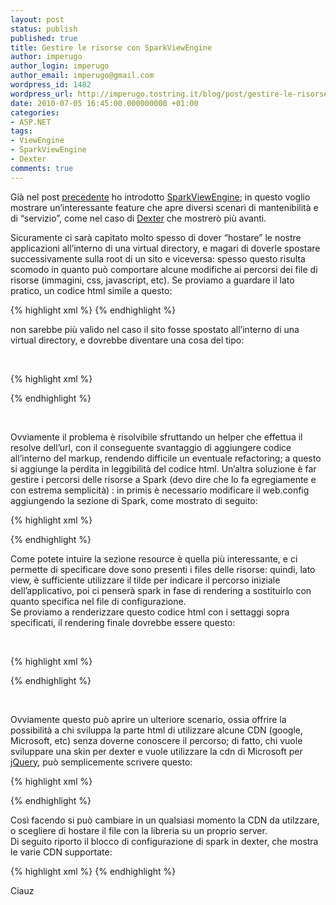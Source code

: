 ```yaml
---
layout: post
status: publish
published: true
title: Gestire le risorse con SparkViewEngine
author: imperugo
author_login: imperugo
author_email: imperugo@gmail.com
wordpress_id: 1482
wordpress_url: http://imperugo.tostring.it/blog/post/gestire-le-risorse-con-sparkviewengine/
date: 2010-07-05 16:45:00.000000000 +01:00
categories:
- ASP.NET
tags:
- ViewEngine
- SparkViewEngine
- Dexter
comments: true
---
```

<p>Già nel post <a title="SparkViewEngine Kick Off" href="http://tostring.it/blog/post/sparkviewengine-kick-off" target="_blank">precedente</a> ho introdotto <a title="SparkViewEngine" href="http://sparkviewengine.com/" rel="nofollow" target="_blank">SparkViewEngine</a>; in questo voglio mostrare un’interessante feature che apre diversi scenari di mantenibilità e di “servizio”, come nel caso di <a title="Dexter Blog Engine Category" href="http://www.imperugo.tostring.it/categories/archive/Dexter" target="_blank">Dexter</a> che mostrerò più avanti.</p>  <p>Sicuramente ci sarà capitato molto spesso di dover “hostare” le nostre applicazioni all’interno di una virtual directory, e magari di doverle spostare successivamente sulla root di un sito e viceversa: spesso questo risulta scomodo in quanto può comportare alcune modifiche ai percorsi dei file di risorse (immagini, css, javascript, etc). Se proviamo a guardare il lato pratico, un codice html simile a questo:</p>  {% highlight xml %}
<link type="text/css" rel="stylesheet" href="/Styles/Site.css" />
{% endhighlight %}
<p>non sarebbe più valido nel caso il sito fosse spostato all’interno di una virtual directory, e dovrebbe diventare una cosa del tipo: 
  <br />

  <br /></p>

{% highlight xml %}
<link type="text/css" rel="stylesheet" href="/MyVirtualDirectory/Styles/Site.css" />
{% endhighlight %}
<p>&#160;</p>

<p>Ovviamente il problema è risolvibile sfruttando un helper che effettua il resolve dell’url, con il conseguente svantaggio di aggiungere codice all’interno del markup, rendendo difficile un eventuale refactoring; a questo si aggiunge la perdita in leggibilità del codice html. Un’altra soluzione è far gestire i percorsi delle risorse a Spark (devo dire che lo fa egregiamente e con estrema semplicità) : in primis è necessario modificare il web.config aggiungendo la sezione di Spark, come mostrato di seguito:</p>

{% highlight xml %}
    <section name="spark" type="Spark.Configuration.SparkSectionHandler, Spark" requirePermission="false"/>
</configSections>

<spark>
    <compilation debug="false"/>
    <pages automaticEncoding="true">
        <namespaces>
            <add namespace="System" />
            <add namespace="System.Web" />
            <add namespace="System.Web.Mvc" />
            <add namespace="System.Web.Mvc.Ajax" />
            <add namespace="System.Web.Mvc.Html" />
            <add namespace="System.Web.Routing" />
            <add namespace="System.Linq" />
        </namespaces>
        <resources>
            <add match="~/Scripts" location="/Resource/Scripts" />
            <add match="~/Styles" location="/Resource/Styles" />
            <add match="~/Images" location="/Resource/Images" />
            <add match="~/Media" location="/Resource/Media" />
        </resources>
    </pages>
</spark>
{% endhighlight %}
<p>Come potete intuire la sezione resource è quella più interessante, e ci permette di specificare dove sono presenti i files delle risorse: quindi, lato view, è sufficiente utilizzare il tilde per indicare il percorso iniziale dell’applicativo, poi ci penserà spark in fase di rendering a sostituirlo con quanto specifica nel file di configurazione. 
  <br />Se proviamo a renderizzare questo codice html con i settaggi sopra specificati, il rendering finale dovrebbe essere questo: 

  <br />

  <br /></p>

{% highlight xml %}
<link type="text/css" rel="stylesheet" href="~/Styles/Site.css" />

<link type="text/css" rel="stylesheet" href="/Resouce/Styles/Site.css" />
{% endhighlight %}
<p>&#160;</p>

<p>Ovviamente questo può aprire un ulteriore scenario, ossia offrire la possibilità a chi sviluppa la parte html di utilizzare alcune CDN (google, Microsoft, etc) senza doverne conoscere il percorso; di fatto, chi vuole sviluppare una skin per dexter e vuole utilizzare la cdn di Microsoft per <a title="jQuery" href="http://tostring.it/Tags/Archive/JQuery" target="_blank">jQuery</a>, può semplicemente scrivere questo:</p>

{% highlight xml %}
<script src="~/Scripts/CDN/jQueryTools/1.2.2/jquery.tools.min.js" type="text/javascript" language="javascript"></script>
{% endhighlight %}
<p>Così facendo si può cambiare in un qualsiasi momento la CDN da utilzzare, o scegliere di hostare il file con la libreria su un proprio server. 
  <br />Di seguito riporto il blocco di configurazione di spark in dexter, che mostra le varie CDN supportate:</p>

{% highlight xml %}
<spark>
    <compilation debug="false"/>
    <pages automaticEncoding="true">
        <namespaces>
            <add namespace="System" />
            <add namespace="System.Web" />
            <add namespace="System.Web.Mvc" />
            <add namespace="System.Web.Mvc.Ajax" />
            <add namespace="System.Web.Mvc.Html" />
            <add namespace="System.Web.Routing" />
            <add namespace="System.Linq" />
            <add namespace="Dexter.Web.Site.Models.Blog" />
            <add namespace="System.Collections.Generic" />
            <add namespace="Dexter.Web.Mvc.Helpers" />
            <add namespace="Dexter.Core.Configuration" />
            <add namespace="Dexter.Core.Concrete" />
            <add namespace="Dexter.Web.Mvc.Controls" />
        </namespaces>
        <resources>
            <add match="~/Scripts/CDN/Microsoft" location="http://ajax.microsoft.com/ajax"/>                 <!-- http://www.asp.net/ajaxlibrary/cdn.ashx -->
            <add match="~/Scripts/CDN/Google" location="http://ajax.googleapis.com/ajax/libs"/>                 <!-- http://code.google.com/apis/ajaxlibs/documentation/#AjaxLibraries -->
            <add match="~/Scripts/CDN/jQueryTools" location="http://cdn.jquerytools.org"/>                    <!-- http://flowplayer.org/tools/download/index.html -->
            <add match="~/Scripts" location="~/Scripts" />
            <add match="~/Styles" location="~/Styles" />
            <add match="~/Images" location="~/Images" />
            <add match="~/Media" location="~/Media" />
        </resources>
    </pages>
</spark>
{% endhighlight %}
<p>Ciauz</p>

